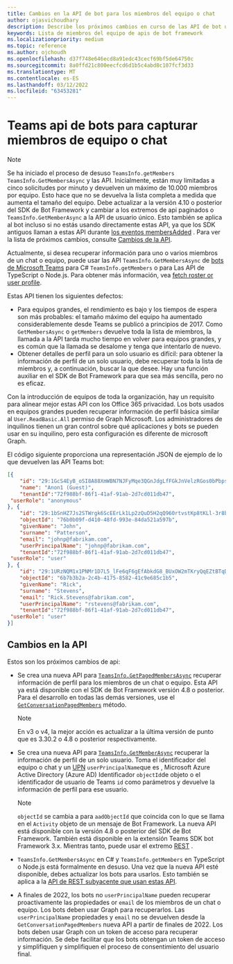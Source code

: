 ```yaml
---
title: Cambios en la API de bot para los miembros del equipo o chat
author: ojasvichoudhary
description: Describe los próximos cambios en curso de las API de bot usadas para recuperar miembros de equipos y chats
keywords: Lista de miembros del equipo de apis de bot framework
ms.localizationpriority: medium
ms.topic: reference
ms.author: ojchoudh
ms.openlocfilehash: d37f748e646ecd8a91edc43cecf69bf5de64750c
ms.sourcegitcommit: 8a0ffd21c800eecfcd6d1b5c4abd8c107fcf3d33
ms.translationtype: MT
ms.contentlocale: es-ES
ms.lasthandoff: 03/12/2022
ms.locfileid: "63453281"
---
```

# <a name="teams-bot-api-changes-to-fetch-team-or-chat-members"></a>Teams api de bots para capturar miembros de equipo o chat

>[!NOTE]
> Se ha iniciado el proceso de desuso `TeamsInfo.getMembers` `TeamsInfo.GetMembersAsync` y las API. Inicialmente, están muy limitadas a cinco solicitudes por minuto y devuelven un máximo de 10.000 miembros por equipo. Esto hace que no se devuelva la lista completa a medida que aumenta el tamaño del equipo.
> Debe actualizar a la versión 4.10 o posterior del SDK de Bot Framework y cambiar a los extremos de api paginados o `TeamsInfo.GetMemberAsync` a la API de usuario único. Esto también se aplica al bot incluso si no estás usando directamente estas API, ya que los SDK antiguos llaman a estas API durante [los eventos membersAdded](../bots/how-to/conversations/subscribe-to-conversation-events.md#team-members-added) . Para ver la lista de próximos cambios, consulte [Cambios de la API](team-chat-member-api-changes.md#api-changes).

Actualmente, si desea recuperar información para uno o varios miembros de un chat o equipo, puede usar las API `TeamsInfo.GetMembersAsync` de [bots de Microsoft Teams](/microsoftteams/platform/bots/how-to/get-teams-context?tabs=dotnet#fetch-the-roster-or-user-profile) para C# `TeamsInfo.getMembers` o para Las API de TypeScript o Node.js. Para obtener más información, vea [fetch roster or user profile](../bots/how-to/get-teams-context.md#fetch-the-roster-or-user-profile).

Estas API tienen los siguientes defectos:

* Para equipos grandes, el rendimiento es bajo y los tiempos de espera son más probables: el tamaño máximo del equipo ha aumentado considerablemente desde Teams se publicó a principios de 2017. Como `GetMembersAsync` o `getMembers` devuelve toda la lista de miembros, la llamada a la API tarda mucho tiempo en volver para equipos grandes, y es común que la llamada se desalome y tenga que intentarlo de nuevo.
* Obtener detalles de perfil para un solo usuario es difícil: para obtener la información de perfil de un solo usuario, debe recuperar toda la lista de miembros y, a continuación, buscar la que desee. Hay una función auxiliar en el SDK de Bot Framework para que sea más sencilla, pero no es eficaz.

Con la introducción de equipos de toda la organización, hay un requisito para alinear mejor estas API con los Office 365 privacidad. Los bots usados en equipos grandes pueden recuperar información de perfil básica similar al `User.ReadBasic.All` permiso de Graph Microsoft. Los administradores de inquilinos tienen un gran control sobre qué aplicaciones y bots se pueden usar en su inquilino, pero esta configuración es diferente de microsoft Graph.

El código siguiente proporciona una representación JSON de ejemplo de lo que devuelven las API Teams bot:

```json
[{
    "id": "29:1GcS4EyB_oSI8A88XmWBN7NJFyMqe3QGnJdgLfFGkJnVelzRGos0bPbpsfJjcbAD22bmKc4GMbrY2g4JDrrA8vM06X1-cHHle4zOE6U4ttcc",
    "name": "Anon1 (Guest)",
    "tenantId":"72f988bf-86f1-41af-91ab-2d7cd011db47",
 "userRole": "anonymous"
}, {
    "id": "29:1bSnHZ7Js2STWrgk6ScEErLk1Lp2zQuD5H2qQ960rtvstKp8tKLl-3r8b6DoW0QxZimuTxk_kupZ1DBMpvIQQUAZL-PNj0EORDvRZXy8kvWk",
    "objectId": "76b0b09f-d410-48fd-993e-84da521a597b",
    "givenName": "John",
    "surname": "Patterson",
    "email": "johnp@fabrikam.com",
    "userPrincipalName": "johnp@fabrikam.com",
    "tenantId":"72f988bf-86f1-41af-91ab-2d7cd011db47",
 "userRole": "user"
}, {
    "id": "29:1URzNQM1x1PNMr1D7L5_lFe6qF6gEfAbkdG8_BUxOW2mTKryQqEZtBTqDt10-MghkzjYDuUj4KG6nvg5lFAyjOLiGJ4jzhb99WrnI7XKriCs",
    "objectId": "6b7b3b2a-2c4b-4175-8582-41c9e685c1b5",
    "givenName": "Rick",
    "surname": "Stevens",
    "email": "Rick.Stevens@fabrikam.com",
    "userPrincipalName": "rstevens@fabrikam.com",
    "tenantId":"72f988bf-86f1-41af-91ab-2d7cd011db47",
 "userRole": "user"
}]
```

## <a name="api-changes"></a>Cambios en la API

Estos son los próximos cambios de api:

* Se crea una nueva API para [`TeamsInfo.GetPagedMembersAsync`](/microsoftteams/platform/bots/how-to/get-teams-context?tabs=dotnet#fetch-the-roster-or-user-profile) recuperar información de perfil para los miembros de un chat o equipo. Esta API ya está disponible con el SDK de Bot Framework versión 4.8 o posterior. Para el desarrollo en todas las demás versiones, use el [`GetConversationPagedMembers`](/dotnet/api/microsoft.bot.connector.conversationsextensions.getconversationpagedmembersasync?view=botbuilder-dotnet-stable&preserve-view=true) método.

    > [!NOTE]
    > En v3 o v4, la mejor acción es actualizar a la última versión de punto que es 3.30.2 o 4.8 o posterior respectivamente.

* Se crea una nueva API para [`TeamsInfo.GetMemberAsync`](/microsoftteams/platform/bots/how-to/get-teams-context?tabs=dotnet#get-single-member-details) recuperar la información de perfil de un solo usuario. Toma el identificador del equipo o chat y un [UPN](/windows/win32/ad/naming-properties#userprincipalname) `userPrincipalName`que es , Microsoft Azure Active Directory (Azure AD) Identificador `objectId`de objeto o el identificador de usuario de Teams `id` como parámetros y devuelve la información de perfil para ese usuario.

    > [!NOTE]
    > `objectId` se cambia a para `aadObjectId` que coincida con lo que se llama en el `Activity` objeto de un mensaje de Bot Framework. La nueva API está disponible con la versión 4.8 o posterior del SDK de Bot Framework. También está disponible en la extensión Teams SDK bot Framework 3.x. Mientras tanto, puede usar el extremo [REST](/microsoftteams/platform/bots/how-to/get-teams-context?tabs=json#get-single-member-details) .

* `TeamsInfo.GetMembersAsync` en C# y `TeamsInfo.getMembers` en TypeScript o Node.js está formalmente en desuso. Una vez que la nueva API esté disponible, debes actualizar los bots para usarlos. Esto también se aplica a la [API de REST subyacente que usan estas API](/microsoftteams/platform/bots/how-to/get-teams-context?tabs=json#tabpanel_CeZOj-G++Q_json).
* A finales de 2022, los bots no `userPrincipalName` pueden recuperar proactivamente las propiedades or `email` de los miembros de un chat o equipo. Los bots deben usar Graph para recuperarlos. Las `userPrincipalName` propiedades y `email` no se devuelven desde la `GetConversationPagedMembers` nueva API a partir de finales de 2022. Los bots deben usar Graph con un token de acceso para recuperar información. Se debe facilitar que los bots obtengan un token de acceso y simplifiquen y simplifiquen el proceso de consentimiento del usuario final.
